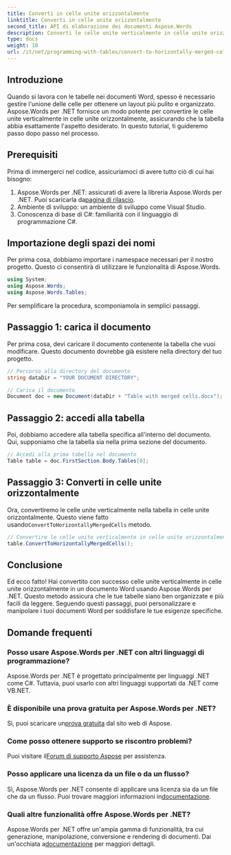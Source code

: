 ```yaml
---
title: Converti in celle unite orizzontalmente
linktitle: Converti in celle unite orizzontalmente
second_title: API di elaborazione dei documenti Aspose.Words
description: Converti le celle unite verticalmente in celle unite orizzontalmente nei documenti Word utilizzando Aspose.Words per .NET. Guida passo passo per un layout di tabella fluido.
type: docs
weight: 10
url: /it/net/programming-with-tables/convert-to-horizontally-merged-cells/
---
```

## Introduzione

Quando si lavora con le tabelle nei documenti Word, spesso è necessario gestire l'unione delle celle per ottenere un layout più pulito e organizzato. Aspose.Words per .NET fornisce un modo potente per convertire le celle unite verticalmente in celle unite orizzontalmente, assicurando che la tabella abbia esattamente l'aspetto desiderato. In questo tutorial, ti guideremo passo dopo passo nel processo.

## Prerequisiti

Prima di immergerci nel codice, assicuriamoci di avere tutto ciò di cui hai bisogno:

1.  Aspose.Words per .NET: assicurati di avere la libreria Aspose.Words per .NET. Puoi scaricarla da[pagina di rilascio](https://releases.aspose.com/words/net/).
2. Ambiente di sviluppo: un ambiente di sviluppo come Visual Studio.
3. Conoscenza di base di C#: familiarità con il linguaggio di programmazione C#.

## Importazione degli spazi dei nomi

Per prima cosa, dobbiamo importare i namespace necessari per il nostro progetto. Questo ci consentirà di utilizzare le funzionalità di Aspose.Words.

```csharp
using System;
using Aspose.Words;
using Aspose.Words.Tables;
```

Per semplificare la procedura, scomponiamola in semplici passaggi.

## Passaggio 1: carica il documento

Per prima cosa, devi caricare il documento contenente la tabella che vuoi modificare. Questo documento dovrebbe già esistere nella directory del tuo progetto.

```csharp
// Percorso alla directory del documento
string dataDir = "YOUR DOCUMENT DIRECTORY";

// Carica il documento
Document doc = new Document(dataDir + "Table with merged cells.docx");
```

## Passaggio 2: accedi alla tabella

Poi, dobbiamo accedere alla tabella specifica all'interno del documento. Qui, supponiamo che la tabella sia nella prima sezione del documento.

```csharp
// Accedi alla prima tabella nel documento
Table table = doc.FirstSection.Body.Tables[0];
```

## Passaggio 3: Converti in celle unite orizzontalmente

 Ora, convertiremo le celle unite verticalmente nella tabella in celle unite orizzontalmente. Questo viene fatto usando`ConvertToHorizontallyMergedCells` metodo.

```csharp
// Convertire le celle unite verticalmente in celle unite orizzontalmente
table.ConvertToHorizontallyMergedCells();
```

## Conclusione

Ed ecco fatto! Hai convertito con successo celle unite verticalmente in celle unite orizzontalmente in un documento Word usando Aspose.Words per .NET. Questo metodo assicura che le tue tabelle siano ben organizzate e più facili da leggere. Seguendo questi passaggi, puoi personalizzare e manipolare i tuoi documenti Word per soddisfare le tue esigenze specifiche.

## Domande frequenti

### Posso usare Aspose.Words per .NET con altri linguaggi di programmazione?  
Aspose.Words per .NET è progettato principalmente per linguaggi .NET come C#. Tuttavia, puoi usarlo con altri linguaggi supportati da .NET come VB.NET.

### È disponibile una prova gratuita per Aspose.Words per .NET?  
 Sì, puoi scaricare un[prova gratuita](https://releases.aspose.com/) dal sito web di Aspose.

### Come posso ottenere supporto se riscontro problemi?  
 Puoi visitare il[Forum di supporto Aspose](https://forum.aspose.com/c/words/8) per assistenza.

### Posso applicare una licenza da un file o da un flusso?  
Sì, Aspose.Words per .NET consente di applicare una licenza sia da un file che da un flusso. Puoi trovare maggiori informazioni in[documentazione](https://reference.aspose.com/words/net/).

### Quali altre funzionalità offre Aspose.Words per .NET?  
 Aspose.Words per .NET offre un'ampia gamma di funzionalità, tra cui generazione, manipolazione, conversione e rendering di documenti. Dai un'occhiata a[documentazione](https://reference.aspose.com/words/net/) per maggiori dettagli.